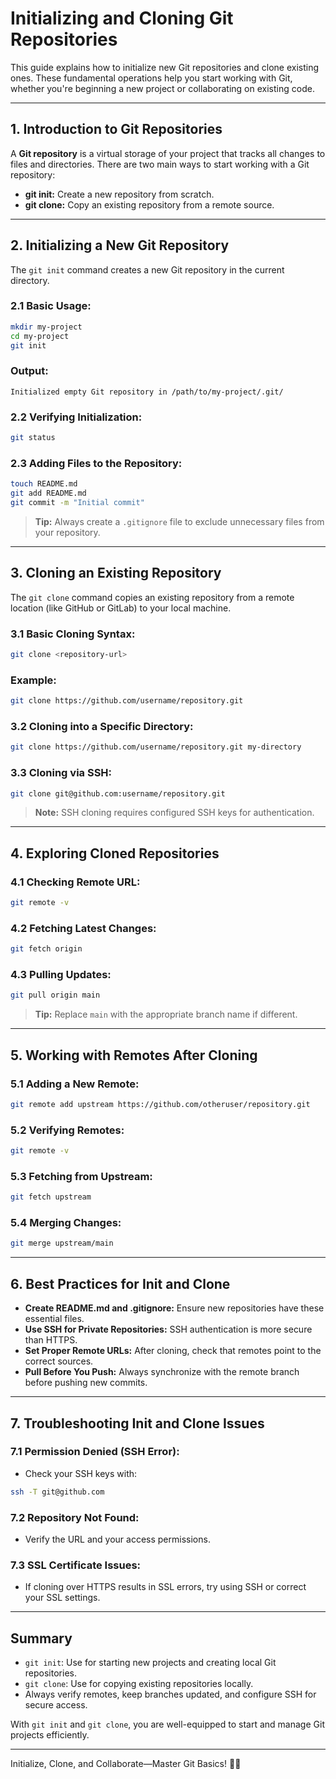 # Initializing and Cloning Git Repositories

This guide explains how to initialize new Git repositories and clone existing ones. These fundamental operations help you start working with Git, whether you're beginning a new project or collaborating on existing code.

---

## 1. Introduction to Git Repositories

A **Git repository** is a virtual storage of your project that tracks all changes to files and directories. There are two main ways to start working with a Git repository:

- **git init:** Create a new repository from scratch.
- **git clone:** Copy an existing repository from a remote source.

---

## 2. Initializing a New Git Repository

The `git init` command creates a new Git repository in the current directory.

### 2.1 Basic Usage:
```bash
mkdir my-project
cd my-project
git init
```

### Output:
```
Initialized empty Git repository in /path/to/my-project/.git/
```

### 2.2 Verifying Initialization:
```bash
git status
```

### 2.3 Adding Files to the Repository:
```bash
touch README.md
git add README.md
git commit -m "Initial commit"
```

> **Tip:** Always create a `.gitignore` file to exclude unnecessary files from your repository.

---

## 3. Cloning an Existing Repository

The `git clone` command copies an existing repository from a remote location (like GitHub or GitLab) to your local machine.

### 3.1 Basic Cloning Syntax:
```bash
git clone <repository-url>
```

### Example:
```bash
git clone https://github.com/username/repository.git
```

### 3.2 Cloning into a Specific Directory:
```bash
git clone https://github.com/username/repository.git my-directory
```

### 3.3 Cloning via SSH:
```bash
git clone git@github.com:username/repository.git
```

> **Note:** SSH cloning requires configured SSH keys for authentication.

---

## 4. Exploring Cloned Repositories

### 4.1 Checking Remote URL:
```bash
git remote -v
```

### 4.2 Fetching Latest Changes:
```bash
git fetch origin
```

### 4.3 Pulling Updates:
```bash
git pull origin main
```

> **Tip:** Replace `main` with the appropriate branch name if different.

---

## 5. Working with Remotes After Cloning

### 5.1 Adding a New Remote:
```bash
git remote add upstream https://github.com/otheruser/repository.git
```

### 5.2 Verifying Remotes:
```bash
git remote -v
```

### 5.3 Fetching from Upstream:
```bash
git fetch upstream
```

### 5.4 Merging Changes:
```bash
git merge upstream/main
```

---

## 6. Best Practices for Init and Clone

- **Create README.md and .gitignore:** Ensure new repositories have these essential files.
- **Use SSH for Private Repositories:** SSH authentication is more secure than HTTPS.
- **Set Proper Remote URLs:** After cloning, check that remotes point to the correct sources.
- **Pull Before You Push:** Always synchronize with the remote branch before pushing new commits.

---

## 7. Troubleshooting Init and Clone Issues

### 7.1 Permission Denied (SSH Error):
- Check your SSH keys with:
```bash
ssh -T git@github.com
```

### 7.2 Repository Not Found:
- Verify the URL and your access permissions.

### 7.3 SSL Certificate Issues:
- If cloning over HTTPS results in SSL errors, try using SSH or correct your SSL settings.

---

## Summary

- `git init`: Use for starting new projects and creating local Git repositories.
- `git clone`: Use for copying existing repositories locally.
- Always verify remotes, keep branches updated, and configure SSH for secure access.

With `git init` and `git clone`, you are well-equipped to start and manage Git projects efficiently.

---

Initialize, Clone, and Collaborate—Master Git Basics! 🚀✨

